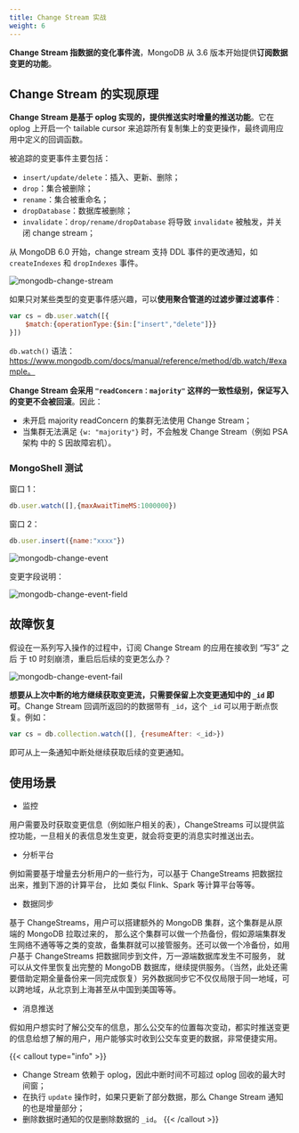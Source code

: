 ```yaml
---
title: Change Stream 实战
weight: 6
---
```


**Change Stream 指数据的变化事件流**，MongoDB 从 3.6 版本开始提供**订阅数据变更的功能**。

## Change Stream 的实现原理

**Change Stream 是基于 oplog 实现的，提供推送实时增量的推送功能**。它在 oplog 上开启一个 tailable cursor 来追踪所有复制集上的变更操作，最终调用应用中定义的回调函数。

被追踪的变更事件主要包括：

- `insert/update/delete`：插入、更新、删除； 
- `drop`：集合被删除； 
- `rename`：集合被重命名；
- `dropDatabase`：数据库被删除；
- `invalidate`：`drop/rename/dropDatabase` 将导致 `invalidate` 被触发，并关闭 change stream；

从 MongoDB 6.0 开始，change stream 支持 DDL 事件的更改通知，如 `createIndexes` 和 `dropIndexes` 事件。

![mongodb-change-stream](https://raw.gitcode.com/shipengqi/illustrations/files/main/db/mongodb-change-stream.png)


如果只对某些类型的变更事件感兴趣，可以**使用聚合管道的过滤步骤过滤事件**：

```javascript
var cs = db.user.watch([{
    $match:{operationType:{$in:["insert","delete"]}}
}])
```

`db.watch()` 语法：https://www.mongodb.com/docs/manual/reference/method/db.watch/#example。

**Change Stream 会采用 `"readConcern：majority"` 这样的一致性级别，保证写入的变更不会被回滚**。因此：

- 未开启 majority readConcern 的集群无法使用 Change Stream；
- 当集群无法满足 `{w: "majority"}` 时，不会触发 Change Stream（例如 PSA 架构 中的 S 因故障宕机）。

### MongoShell 测试

窗口 1：

```javascript
db.user.watch([],{maxAwaitTimeMS:1000000})
```

窗口 2：

```javascript
db.user.insert({name:"xxxx"})
```

![mongodb-change-event](https://raw.gitcode.com/shipengqi/illustrations/files/main/db/mongodb-change-event.png)

变更字段说明：

![mongodb-change-event-field](https://raw.gitcode.com/shipengqi/illustrations/files/main/db/mongodb-change-event-field.png)

## 故障恢复

假设在一系列写入操作的过程中，订阅 Change Stream 的应用在接收到 “写3” 之后 于 t0 时刻崩溃，重启后后续的变更怎么办？

![mongodb-change-event-fail](https://raw.gitcode.com/shipengqi/illustrations/files/main/db/mongodb-change-event-fail.png)


**想要从上次中断的地方继续获取变更流，只需要保留上次变更通知中的 `_id` 即可**。Change Stream 回调所返回的的数据带有 `_id`，这个 `_id` 可以用于断点恢复。例如： 

```javascript
var cs = db.collection.watch([], {resumeAfter: <_id>}) 
```

即可从上一条通知中断处继续获取后续的变更通知。

## 使用场景

- 监控 

用户需要及时获取变更信息（例如账户相关的表），ChangeStreams 可以提供监控功能，一旦相关的表信息发生变更，就会将变更的消息实时推送出去。 

- 分析平台 

例如需要基于增量去分析用户的一些行为，可以基于 ChangeStreams 把数据拉出来，推到下游的计算平台， 比如 类似 Flink、Spark 等计算平台等等。

- 数据同步 

基于 ChangeStreams，用户可以搭建额外的 MongoDB 集群，这个集群是从原端的 MongoDB 拉取过来的， 那么这个集群可以做一个热备份，假如源端集群发生网络不通等等之类的变故，备集群就可以接管服务。还可以做一个冷备份，如用户基于 ChangeStreams 把数据同步到文件，万一源端数据库发生不可服务， 就可以从文件里恢复出完整的 MongoDB 数据库，继续提供服务。（当然，此处还需要借助定期全量备份来一同完成恢复）另外数据同步它不仅仅局限于同一地域，可以跨地域，从北京到上海甚至从中国到美国等等。 

- 消息推送 

假如用户想实时了解公交车的信息，那么公交车的位置每次变动，都实时推送变更的信息给想了解的用户，用户能够实时收到公交车变更的数据，非常便捷实用。 

{{< callout type="info" >}}
- Change Stream 依赖于 oplog，因此中断时间不可超过 oplog 回收的最大时间窗；  
- 在执行 `update` 操作时，如果只更新了部分数据，那么 Change Stream 通知的也是增量部分； 
- 删除数据时通知的仅是删除数据的 `_id`。
{{< /callout >}}